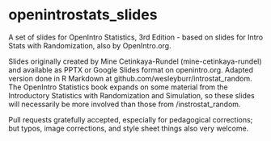 # openintrostats_slides
A set of slides for OpenIntro Statistics, 3rd Edition - based on slides for Intro Stats with Randomization, also by OpenIntro.org.

Slides originally created by Mine Cetinkaya-Rundel (mine-cetinkaya-rundel) and available as PPTX or Google Slides format on openintro.org. Adapted version done in R Markdown at github.com/wesleyburr/introstat_random. The OpenIntro Statistics book expands on some material from the Introductory Statistics with Randomization and Simulation, so these slides will necessarily be more involved than those from /instrostat_random. 

Pull requests gratefully accepted, especially for pedagogical corrections; but typos, image corrections, and style sheet things also very welcome.
